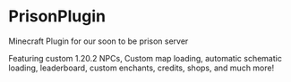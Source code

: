 # PrisonPlugin
Minecraft Plugin for our soon to be prison server

Featuring custom 1.20.2 NPCs, Custom map loading, automatic schematic loading, leaderboard, custom enchants, credits, shops, and much more!
